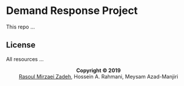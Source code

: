 # Demand Response Project
This repo ...

## License
All resources ...

<p align="center">
 <b>Copyright © 2019</b>
 <br>
 <a href="https://mirzaeirasoul.github.io">Rasoul Mirzaei Zadeh</a>, Hossein A. Rahmani, Meysam Azad-Manjiri
</p>
